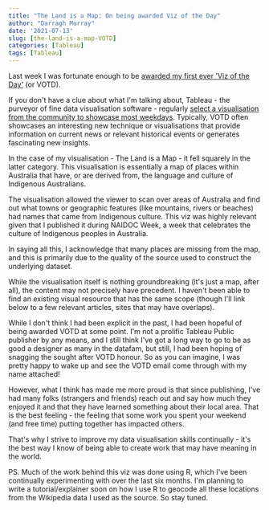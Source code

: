 ```yaml
---
title: "The Land is a Map: On being awarded Viz of the Day"
author: "Darragh Murray"
date: '2021-07-13'
slug: [the-land-is-a-map-VOTD]
categories: [Tableau]
tags: [Tableau]
---
```

Last week I was fortunate enough to be [awarded my first ever 'Viz of the Day'](https://public.tableau.com/en-us/gallery/land-map-place-names-indigenous-australian-origin?tab=viz-of-the-day&type=viz-of-the-day) (or VOTD). 

If you don't have a clue about what I'm talking about, Tableau - the purveyor of fine data visualisation software - regularly [select a visualisation from the community to showcase most weekdays](https://public.tableau.com/en-us/gallery/?tab=viz-of-the-day&type=viz-of-the-day). Typically, VOTD often showcases an interesting new technique or visualisations that provide information on current news or relevant historical events or generates fascinating new insights.

In the case of my visualisation - The Land is a Map - it fell squarely in the latter category. This visualisation is essentially a map of places within Australia that have, or are derived from, the language and culture of Indigenous Australians. 

The visualisation allowed the viewer to scan over areas of Australia and find out what towns or geographic features (like mountains, rivers or beaches) had names that came from Indigenous culture. This viz was highly relevant given that I published it during NAIDOC Week, a week that celebrates the culture of Indigenous peoples in Australia. 

In saying all this, I acknowledge that many places are missing from the map, and this is primarily due to the quality of the source used to construct the underlying dataset. 

While the visualisation itself is nothing groundbreaking (it's just a map, after all), the content may not precisely have precedent. I haven't been able to find an existing visual resource that has the same scope (though I'll link below to a few relevant articles, sites that may have overlaps). 

While I don't think I had been explicit in the past, I had been hopeful of being awarded VOTD at some point. I'm not a prolific Tableau Public publisher by any means, and I still think I've got a long way to go to be as good a designer as many in the datafam, but still, I had been hoping of snagging the sought after VOTD honour. So as you can imagine, I was pretty happy to wake up and see the VOTD email come through with my name attached!

However, what I think has made me more proud is that since publishing, I've had many folks (strangers and friends) reach out and say how much they enjoyed it and that they have learned something about their local area. That is the best feeling - the feeling that some work you spent your weekend (and free time) putting together has impacted others. 

That's why I strive to improve my data visualisation skills continually - it's the best way I know of being able to create work that may have meaning in the world. 

PS. Much of the work behind this viz was done using R, which I've been continually experimenting with over the last six months. I'm planning to write a tutorial/explainer soon on how I use R to geocode all these locations from the Wikipedia data I used as the source. So stay tuned.
